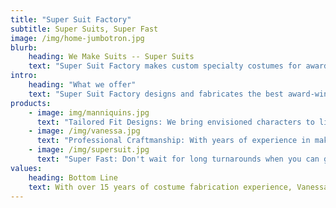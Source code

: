 ```yaml
---
title: "Super Suit Factory"
subtitle: Super Suits, Super Fast
image: /img/home-jumbotron.jpg
blurb:
    heading: We Make Suits -- Super Suits
    text: "Super Suit Factory makes custom specialty costumes for award-winning feature films, popular TV and streaming shows, and anything else that calls for bringing characters to life!"
intro:
    heading: "What we offer"
    text: "Super Suit Factory designs and fabricates the best award-winning specialty costumes in the business."
products:
    - image: img/manniquins.jpg
      text: "Tailored Fit Designs: We bring envisioned characters to life with every customized body suit. Tailored fits ensure that actors immerse themselves into their character and are never distracted by their costume."
    - image: /img/vanessa.jpg
      text: "Professional Craftmanship: With years of experience in making patterns and samples, suit draping and fitting, foam fabricating, and sewing, the attention to detail shows in the comfort and durability of our body suits."
    - image: /img/supersuit.jpg
      text: "Super Fast: Don't wait for long turnarounds when you can get the costumes you need fast with our specialty off-the-shelf suits."
values:
    heading: Bottom Line
    text: With over 15 years of costume fabrication experience, Vanessa Lee has worked on some of the most famous superhero costumes and character body suits for iconic actors. Today, specialty costumes from Super Suit Factory are the most sought after body suits by major motion picture and television studios.
---
```


